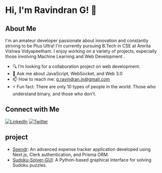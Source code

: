# Hi, I'm Ravindran G! 👋

## About Me

I'm an amateur developer passionate about innovation and constantly striving to be Plus Ultra! I'm currently pursuing B.Tech in CSE at Amrita Vishwa Vidyapeetham. I enjoy working on a variety of projects,
especially those involving Machine Learning and Web Development .

- 🔍 I’m looking for a collaboration project on web development.
- 💬 Ask me about JavaScript, WebSocket, and Web 3.0
- 📫 How to reach me: g.ravindran.in@gmail.com
- ⚡ Fun fact: There are only 10 types of people in the world: Those who understand binary, and those who don't.

## Connect with Me

[![LinkedIn](https://img.shields.io/badge/-LinkedIn-blue)](https://www.linkedin.com/in/ravindran-v-7a3b80248/)
[![Twitter](https://img.shields.io/badge/-Twitter-blue)](https://twitter.com/RAVINDRANSB4)

## project
- [Spendr](https://github.com/ravindran-exe/Spendr): An advanced expense tracker application developed using Next.js, Clerk authentication, and Prisma ORM.
- [Sudoku-Solver-GUI](https://github.com/ravindran-exe/Sudoku-Solver-GUI): A Python-based graphical interface for solving Sudoku puzzles.
